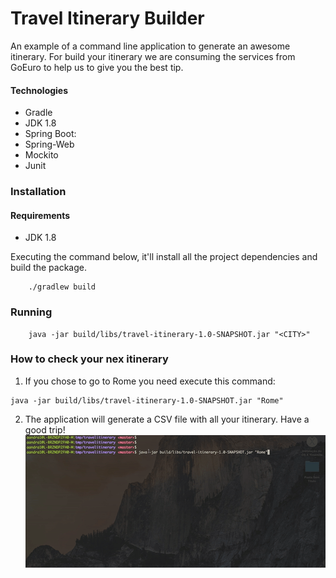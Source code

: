 # Travel Itinerary Builder

An example of a command line application to generate an awesome itinerary. 
For build your itinerary we are consuming the services from GoEuro to help us to give you the best tip.


#### Technologies
- Gradle
- JDK 1.8
- Spring Boot:
- Spring-Web
- Mockito
- Junit

### Installation
#### Requirements
- JDK 1.8

Executing the command below, it'll install all the project dependencies and build the package.

```
    ./gradlew build
```

### Running

```
    java -jar build/libs/travel-itinerary-1.0-SNAPSHOT.jar "<CITY>"
```


### How to check your nex itinerary
1. If you chose to go to Rome you need execute this command: 
```
java -jar build/libs/travel-itinerary-1.0-SNAPSHOT.jar "Rome"
```

2. The application will generate a CSV file with all your itinerary. Have a good trip!
![](giphy.gif)





